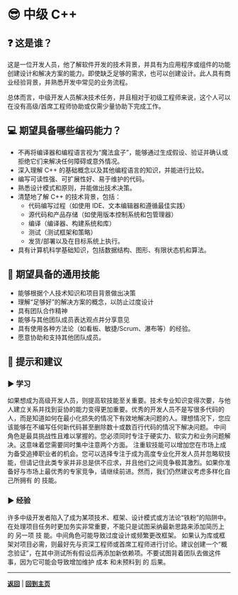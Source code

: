 # :sunglasses: 中级 C++

## :question: 这是谁？

这是一位开发人员，他了解软件开发的技术背景，并具有为应用程序或组件的功能创建设计和解决方案的能力。即使缺乏足够的需求，也可以创建设计。此人具有商业经验背景，并熟悉开发中常见的业务流程。

总体而言，中级开发人员解决技术任务，并且相对于初级工程师来说，这个人可以在没有高级/首席工程师协助或仅需少量协助下完成工作。

## :computer: 期望具备哪些编码能力？

- 不再将编译器和编程语言视为“魔法盒子”，能够通过生成假设、验证并确认或拒绝它们来解决任何障碍或意外情况。
- 深入理解 C++ 的基础概念以及其他编程语言的知识，并能进行比较。
- 编写可读性强、可扩展性好、易于维护的代码。
- 熟悉设计模式和原则，并能做出技术决策。
- 清楚地了解 C++ 的技术背景，包括：
  - 代码编写过程（如使用 IDE、文本编辑器和遵循最佳实践）
  - 源代码和产品存储（如使用版本控制系统和包管理器）
  - 编译（编译器、构建系统和库）
  - 测试（测试框架和策略）
  - 发货/部署以及在目标系统上执行。
- 具有计算机科学基础知识，包括数据结构、图形、有限状态机和算法。

## :bust_in_silhouette: 期望具备的通用技能

- 能够根据个人技术知识和项目背景做出决策
- 理解“足够好”的解决方案的概念，以防止过度设计
- 具有团队合作精神
- 能够与其他团队成员表达观点并分享意见
- 具有使用各种方法论（如看板、敏捷/Scrum、瀑布等）的经验。
- 愿意协助和支持其他团队成员。

## :eyes: 提示和建议

### :arrow_forward: 学习

如果想成为高级开发人员，则提高软技能至关重要。技术专业知识变得次要，与他人建立关系并找到妥协的能力变得更加重要。优秀的开发人员不是写很多代码的人，而是知道如何在最小化损失的情况下有效地解决问题的人。理想情况下，您应该能够在不编写任何新代码甚至删除数十或数百行代码的情况下解决问题。
中间角色是最具挑战性且难以掌握的。您必须同时专注于硬实力、软实力和业务问题解决。这意味着您需要同时集中注意两个方面。
注重软技能可以增加您在市场上成为备受追捧职业者的机会。您可以选择专注于成为高度专业化开发人员并忽略软技能，但请记住此类专家并非总是供不应求，并且他们之间竞争极其激烈。如果你准备好与市场上最优秀的专家竞争，请继续前进。然而，我们仍然建议考虑多样化自己所拥有 的 技能。

### :arrow_forward: 经验

许多中级开发者陷入了成为某项技术、框架、设计模式或方法论“铁粉”的陷阱中。在处理项目任务时更加务实非常重要，不能只是试图采纳最新思路来添加简历上 的 另一项 技 能。中间角色可能导致过度设计或频繁更改框架。
如果认为库或框架对项目必需，则最好先与资深工程师或首席工程师进行讨论。建议创建一个“概念验证”，在其中测试所有假设后再添加新依赖项。不要试图背着团队去做这件事，因为它可能会导致增加维护 成本 和未预料到 的 后果。

---

[**返回**](Overview.md) | [**回到主页**](../README.md)